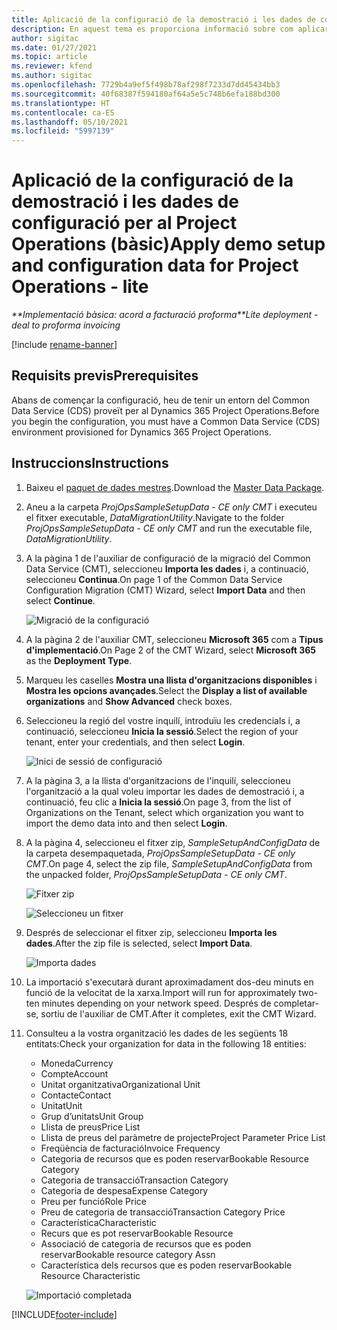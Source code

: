 ```yaml
---
title: Aplicació de la configuració de la demostració i les dades de configuració (bàsic)
description: En aquest tema es proporciona informació sobre com aplicar la configuració de la demostració i les dades de configuració per al Project Operations.
author: sigitac
ms.date: 01/27/2021
ms.topic: article
ms.reviewer: kfend
ms.author: sigitac
ms.openlocfilehash: 7729b4a9ef5f498b78af298f7233d7dd45434bb3
ms.sourcegitcommit: 40f68387f594180af64a5e5c748b6efa188bd300
ms.translationtype: HT
ms.contentlocale: ca-ES
ms.lasthandoff: 05/10/2021
ms.locfileid: "5997139"
---
```

# <a name="apply-demo-setup-and-configuration-data-for-project-operations---lite"></a><span data-ttu-id="65d97-103">Aplicació de la configuració de la demostració i les dades de configuració per al Project Operations (bàsic)</span><span class="sxs-lookup"><span data-stu-id="65d97-103">Apply demo setup and configuration data for Project Operations - lite</span></span> 

<span data-ttu-id="65d97-104">_\*\*Implementació bàsica: acord a facturació proforma_</span><span class="sxs-lookup"><span data-stu-id="65d97-104">_\*\*Lite deployment - deal to proforma invoicing_</span></span>

[!include [rename-banner](~/includes/cc-data-platform-banner.md)]

## <a name="prerequisites"></a><span data-ttu-id="65d97-105">Requisits previs</span><span class="sxs-lookup"><span data-stu-id="65d97-105">Prerequisites</span></span>

<span data-ttu-id="65d97-106">Abans de començar la configuració, heu de tenir un entorn del Common Data Service (CDS) proveït per al Dynamics 365 Project Operations.</span><span class="sxs-lookup"><span data-stu-id="65d97-106">Before you begin the configuration, you must have a Common Data Service (CDS) environment provisioned for Dynamics 365 Project Operations.</span></span>


## <a name="instructions"></a><span data-ttu-id="65d97-107">Instruccions</span><span class="sxs-lookup"><span data-stu-id="65d97-107">Instructions</span></span>

1. <span data-ttu-id="65d97-108">Baixeu el [paquet de dades mestres](https://download.microsoft.com/download/3/4/1/341bf279-a64f-4baa-af31-ce624859b518/ProjOpsSampleSetupData-%20CE%20only.zip).</span><span class="sxs-lookup"><span data-stu-id="65d97-108">Download the [Master Data Package](https://download.microsoft.com/download/3/4/1/341bf279-a64f-4baa-af31-ce624859b518/ProjOpsSampleSetupData-%20CE%20only.zip).</span></span> 
2. <span data-ttu-id="65d97-109">Aneu a la carpeta *ProjOpsSampleSetupData - CE only CMT* i executeu el fitxer executable, *DataMigrationUtility*.</span><span class="sxs-lookup"><span data-stu-id="65d97-109">Navigate to the folder *ProjOpsSampleSetupData - CE only CMT* and run the executable file, *DataMigrationUtility*.</span></span>
3. <span data-ttu-id="65d97-110">A la pàgina 1 de l'auxiliar de configuració de la migració del Common Data Service (CMT), seleccioneu **Importa les dades** i, a continuació, seleccioneu **Continua**.</span><span class="sxs-lookup"><span data-stu-id="65d97-110">On page 1 of the Common Data Service Configuration Migration (CMT) Wizard, select **Import Data** and then select **Continue**.</span></span>

    ![Migració de la configuració](./media/1ConfigurationMigration.png)

4. <span data-ttu-id="65d97-112">A la pàgina 2 de l'auxiliar CMT, seleccioneu **Microsoft 365** com a **Tipus d'implementació**.</span><span class="sxs-lookup"><span data-stu-id="65d97-112">On Page 2 of the CMT Wizard, select **Microsoft 365** as the **Deployment Type**.</span></span>
5. <span data-ttu-id="65d97-113">Marqueu les caselles **Mostra una llista d'organitzacions disponibles** i **Mostra les opcions avançades**.</span><span class="sxs-lookup"><span data-stu-id="65d97-113">Select the **Display a list of available organizations** and **Show Advanced** check boxes.</span></span>
6. <span data-ttu-id="65d97-114">Seleccioneu la regió del vostre inquilí, introduïu les credencials i, a continuació, seleccioneu **Inicia la sessió**.</span><span class="sxs-lookup"><span data-stu-id="65d97-114">Select the region of your tenant, enter your credentials, and then select **Login**.</span></span>

   ![Inici de sessió de configuració](./media/2ConfigurationSignin.png)

7. <span data-ttu-id="65d97-116">A la pàgina 3, a la llista d'organitzacions de l'inquilí, seleccioneu l'organització a la qual voleu importar les dades de demostració i, a continuació, feu clic a **Inicia la sessió**.</span><span class="sxs-lookup"><span data-stu-id="65d97-116">On page 3, from the list of Organizations on the Tenant, select which organization you want to import the demo data into and then select **Login**.</span></span>
8. <span data-ttu-id="65d97-117">A la pàgina 4, seleccioneu el fitxer zip, *SampleSetupAndConfigData* de la carpeta desempaquetada, *ProjOpsSampleSetupData - CE only CMT*.</span><span class="sxs-lookup"><span data-stu-id="65d97-117">On page 4, select the zip file, *SampleSetupAndConfigData* from the unpacked folder, *ProjOpsSampleSetupData - CE only CMT*.</span></span>

   ![Fitxer zip](./media/3ZipFile.png)

   ![Seleccioneu un fitxer](./media/4SelectAFile.png)

9. <span data-ttu-id="65d97-120">Després de seleccionar el fitxer zip, seleccioneu **Importa les dades**.</span><span class="sxs-lookup"><span data-stu-id="65d97-120">After the zip file is selected, select **Import Data**.</span></span>

   ![Importa dades](./media/5ImportData.png)

10. <span data-ttu-id="65d97-122">La importació s'executarà durant aproximadament dos-deu minuts en funció de la velocitat de la xarxa.</span><span class="sxs-lookup"><span data-stu-id="65d97-122">Import will run for approximately two-ten minutes depending on your network speed.</span></span> <span data-ttu-id="65d97-123">Després de completar-se, sortiu de l'auxiliar de CMT.</span><span class="sxs-lookup"><span data-stu-id="65d97-123">After it completes, exit the CMT Wizard.</span></span> 
11. <span data-ttu-id="65d97-124">Consulteu a la vostra organització les dades de les següents 18 entitats:</span><span class="sxs-lookup"><span data-stu-id="65d97-124">Check your organization for data in the following 18 entities:</span></span>

    -   <span data-ttu-id="65d97-125">Moneda</span><span class="sxs-lookup"><span data-stu-id="65d97-125">Currency</span></span>
    -   <span data-ttu-id="65d97-126">Compte</span><span class="sxs-lookup"><span data-stu-id="65d97-126">Account</span></span>
    -   <span data-ttu-id="65d97-127">Unitat organitzativa</span><span class="sxs-lookup"><span data-stu-id="65d97-127">Organizational Unit</span></span>
    -   <span data-ttu-id="65d97-128">Contacte</span><span class="sxs-lookup"><span data-stu-id="65d97-128">Contact</span></span>
    -   <span data-ttu-id="65d97-129">Unitat</span><span class="sxs-lookup"><span data-stu-id="65d97-129">Unit</span></span>
    -   <span data-ttu-id="65d97-130">Grup d’unitats</span><span class="sxs-lookup"><span data-stu-id="65d97-130">Unit Group</span></span>
    -   <span data-ttu-id="65d97-131">Llista de preus</span><span class="sxs-lookup"><span data-stu-id="65d97-131">Price List</span></span>
    -   <span data-ttu-id="65d97-132">Llista de preus del paràmetre de projecte</span><span class="sxs-lookup"><span data-stu-id="65d97-132">Project Parameter Price List</span></span> 
    -   <span data-ttu-id="65d97-133">Freqüència de facturació</span><span class="sxs-lookup"><span data-stu-id="65d97-133">Invoice Frequency</span></span>
    -   <span data-ttu-id="65d97-134">Categoria de recursos que es poden reservar</span><span class="sxs-lookup"><span data-stu-id="65d97-134">Bookable Resource Category</span></span>
    -   <span data-ttu-id="65d97-135">Categoria de transacció</span><span class="sxs-lookup"><span data-stu-id="65d97-135">Transaction Category</span></span>
    -   <span data-ttu-id="65d97-136">Categoria de despesa</span><span class="sxs-lookup"><span data-stu-id="65d97-136">Expense Category</span></span>
    -   <span data-ttu-id="65d97-137">Preu per funció</span><span class="sxs-lookup"><span data-stu-id="65d97-137">Role Price</span></span>
    -   <span data-ttu-id="65d97-138">Preu de categoria de transacció</span><span class="sxs-lookup"><span data-stu-id="65d97-138">Transaction Category Price</span></span>
    -   <span data-ttu-id="65d97-139">Característica</span><span class="sxs-lookup"><span data-stu-id="65d97-139">Characteristic</span></span>
    -   <span data-ttu-id="65d97-140">Recurs que es pot reservar</span><span class="sxs-lookup"><span data-stu-id="65d97-140">Bookable Resource</span></span>
    -   <span data-ttu-id="65d97-141">Associació de categoria de recursos que es poden reservar</span><span class="sxs-lookup"><span data-stu-id="65d97-141">Bookable resource category Assn</span></span>
    -   <span data-ttu-id="65d97-142">Característica dels recursos que es poden reservar</span><span class="sxs-lookup"><span data-stu-id="65d97-142">Bookable Resource Characteristic</span></span>

    ![Importació completada](./media/6CompleteImport.png)


[!INCLUDE[footer-include](../includes/footer-banner.md)]
